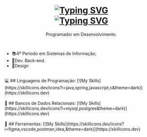 <h1 align="center">
<a href="https://git.io/typing-svg"><img src="https://readme-typing-svg.herokuapp.com?font=Monocraft&weight=700&size=23&pause=1000&color=FF58AE&center=true&width=436&lines=%3CHello+World%2F%3E+Eu+sou+o+Kay." alt="Typing SVG" /></a>
<br>
<a href="https://git.io/typing-svg"><img src="https://readme-typing-svg.herokuapp.com?font=Monocraft&weight=800&size=20&pause=1000&color=FF58AE&center=true&width=436&lines=Seja+Bem-vindo(a)!!" alt="Typing SVG" /></a>
</h1>

<p align="center">
  Programador em Desenvolvimento.
</p><br>



- 📚4º Período em Sistemas de Informação; <br>
- 🎲Dev. Back-end.
- 🎨Design
<br>
💻
## Linguagens de Programação:
[![My Skills](https://skillicons.dev/icons?i=java,spring,javascript,c&theme=dark)](https://skillicons.dev)<br><br>
🎲
## Bancos de Dados Relacionais:
[![My Skills](https://skillicons.dev/icons?i=mysql,postgres&theme=dark)](https://skillicons.dev)<br><br>
🔧
## Ferramentas:
[![My Skills](https://skillicons.dev/icons?i=figma,vscode,postman,idea,&theme=dark)](https://skillicons.dev)<br><br>
<!--
**Kay-Vogas/Kay-Vogas** is a ✨ _special_ ✨ repository because its `README.md` (this file) appears on your GitHub profile.

Here are some ideas to get you started:

- 🔭 I’m currently working on ...
- 🌱 I’m currently learning ...
- 👯 I’m looking to collaborate on ...
- 🤔 I’m looking for help with ...
- 💬 Ask me about ...
- 📫 How to reach me: ...
- 😄 Pronouns: ...
- ⚡ Fun fact: ...
-->
